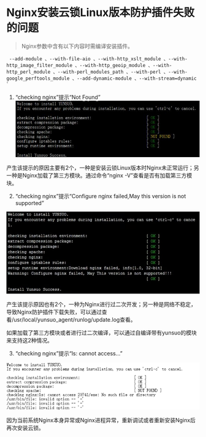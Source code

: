 # Nginx安装云锁Linux版本防护插件失败的问题 
>Nginx参数中含有以下内容时需编译安装插件。
>
`
--add-module
、--with-file-aio
、--with-http_xslt_module
、--with-http_image_filter_module
、--with-http_geoip_module
、--with-http_perl_module
、--with-perl_modules_path
、--with-perl
、--with-google_perftools_module
、--add-dynamic-module
、--with-stream=dynamic`
`

1. “checking nginx”提示“Not Found”
  ![](/assets/q2601.png)

 产生该提示的原因主要有2个，一种是安装云锁Linux版本时Nginx未正常运行；另一种是Nginx加载了第三方模块。通过命令“nginx -V”查看是否有加载第三方模块。

2. “checking nginx”提示“Configure nginx failed,May this version is not supported”

 ![](/assets/q2602.png)

 产生该提示原因也有2个，一种为Nginx进行过二次开发；另一种是网络不稳定，导致Nginx防护插件下载失败，可以通过查看/usr/local/yunsuo_agent/runlog/update.log查看。

 如果加载了第三方模块或者进行过二次编译，可以通过自编译带有yunsuo的模块来支持这2种情况。

3. “checking nginx”提示“ls: cannot access…”

 ![](/assets/q2603.png)

 因为当前系统Nginx本身异常或Nginx进程异常，重新调试或者重新安装Nginx后再次安装云锁。